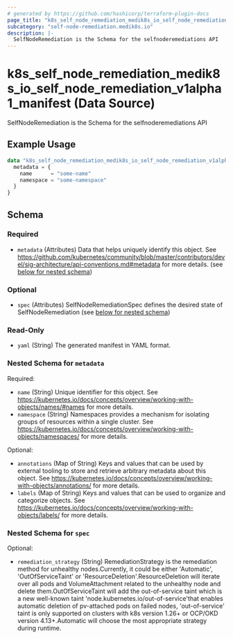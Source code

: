 ```yaml
---
# generated by https://github.com/hashicorp/terraform-plugin-docs
page_title: "k8s_self_node_remediation_medik8s_io_self_node_remediation_v1alpha1_manifest Data Source - terraform-provider-k8s"
subcategory: "self-node-remediation.medik8s.io"
description: |-
  SelfNodeRemediation is the Schema for the selfnoderemediations API
---
```


# k8s_self_node_remediation_medik8s_io_self_node_remediation_v1alpha1_manifest (Data Source)

SelfNodeRemediation is the Schema for the selfnoderemediations API

## Example Usage

```terraform
data "k8s_self_node_remediation_medik8s_io_self_node_remediation_v1alpha1_manifest" "example" {
  metadata = {
    name      = "some-name"
    namespace = "some-namespace"
  }
}
```

<!-- schema generated by tfplugindocs -->
## Schema

### Required

- `metadata` (Attributes) Data that helps uniquely identify this object. See https://github.com/kubernetes/community/blob/master/contributors/devel/sig-architecture/api-conventions.md#metadata for more details. (see [below for nested schema](#nestedatt--metadata))

### Optional

- `spec` (Attributes) SelfNodeRemediationSpec defines the desired state of SelfNodeRemediation (see [below for nested schema](#nestedatt--spec))

### Read-Only

- `yaml` (String) The generated manifest in YAML format.

<a id="nestedatt--metadata"></a>
### Nested Schema for `metadata`

Required:

- `name` (String) Unique identifier for this object. See https://kubernetes.io/docs/concepts/overview/working-with-objects/names/#names for more details.
- `namespace` (String) Namespaces provides a mechanism for isolating groups of resources within a single cluster. See https://kubernetes.io/docs/concepts/overview/working-with-objects/namespaces/ for more details.

Optional:

- `annotations` (Map of String) Keys and values that can be used by external tooling to store and retrieve arbitrary metadata about this object. See https://kubernetes.io/docs/concepts/overview/working-with-objects/annotations/ for more details.
- `labels` (Map of String) Keys and values that can be used to organize and categorize objects. See https://kubernetes.io/docs/concepts/overview/working-with-objects/labels/ for more details.


<a id="nestedatt--spec"></a>
### Nested Schema for `spec`

Optional:

- `remediation_strategy` (String) RemediationStrategy is the remediation method for unhealthy nodes.Currently, it could be either 'Automatic', 'OutOfServiceTaint' or 'ResourceDeletion'.ResourceDeletion will iterate over all pods and VolumeAttachment related to the unhealthy node and delete them.OutOfServiceTaint will add the out-of-service taint which is a new well-known taint 'node.kubernetes.io/out-of-service'that enables automatic deletion of pv-attached pods on failed nodes, 'out-of-service' taint is only supported on clusters with k8s version 1.26+ or OCP/OKD version 4.13+.Automatic will choose the most appropriate strategy during runtime.
